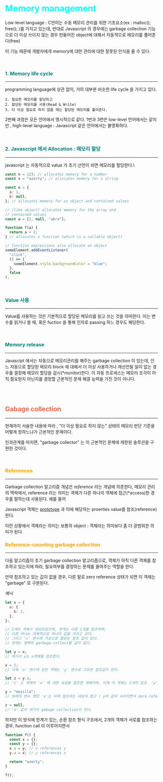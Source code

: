 # <span style="color:cyan">**Memory management**</span>

Low-level language : C언어는 수동 메모리 관리를 위한 기초요소(ex : malloc(); free(); )를 가지고 있는데, 반대로 Javascript 의 경우에는 garbage collection 기능으로 더 이상 쓰이지 않는 경우 만들어진 object에 대해서 자동적으로 메모리를 풀어준다(free)

이 기능 때문에 개발자에게 memory에 대한 관리에 대한 잘못된 인식을 줄 수 있다.

<br>

### <span style="color:teal">**1. Memory life cycle**</span>

---

programming language에 상관 없이, 거의 대부분 비슷한 life cycle 을 가지고 있다.

    1. 필요한 메모리를 할당하고
    2. 할당된 메모리를 사용(Read & Write)
    3. 더 이상 필요로 하지 않을 때는 할당된 메모리를 풀어준다.

2번째 과정은 모든 언어에서 명시적으로 같다. 1번과 3번은 low-level 언어에서는 같지만 , high-level language : Javascript 같은 언어에서는 불명확하다.

<br>

### <span style="color:teal">**2. Javascript 에서 Allocation : 메모리 할당**</span>

---

javascript 는 자동적으로 value 가 초기 선언이 되면 메모리를 할당한다.\

```javascript
const n = 123; // allocates memory for a number
const s = "azerty"; // allocates memory for a string

const o = {
  a: 1,
  b: null,
}; // allocates memory for an object and contained values

// (like object) allocates memory for the array and
// contained values
const a = [1, null, "abra"];

function f(a) {
  return a + 2;
} // allocates a function (which is a callable object)

// function expressions also allocate an object
someElement.addEventListener(
  "click",
  () => {
    someElement.style.backgroundColor = "blue";
  },
  false
);
```

<br>

### <span style="color:teal">**Value 사용**</span>

---

Value를 사용하는 것은 기본적으로 할당된 메모리를 읽고 쓰는 것을 의마한다. 이는
변수를 읽거나 쓸 때, 혹은 fuction 을 통해 인자로 passing 하느 경우도 해당한다.

<br>

### <span style="color:teal"> **Memory release**</span>

---

Javascipt 에서는 자동으로 메모리관리를 해주는 garbage collection 이 있는데, 인느 자동으로 할당된 메모리 block 에 대해서 더 이상 사용하거나 재선언될 일이 없는 경우를 결정해 메모리 할당을 감시(\*monitor)한다. 이 자동 프로세스는 메모리 조각이 아직 필요한지 아닌지를 결정할 근본적인 문제 해결 능력을 가진 것이 아니다.

<br>

<br>

## <span style="color:tomato">**Gabage collection**</span>

---

현재까지 서술한 내용에 따라 , "더 이상 필요로 하지 않는" 상태의 메모리 판단 기준을 어떻게 정하느냐가 근본적인 문제이다.

인과관계를 따지면, "garbage collector" 는 이 근본적인 문제에 제한된 솔루션을 구현한 것이다.

<br>

### <span style="color:orange">**References**</span>

---

Garbage collection 알고리즘 개념은 _reference_ 라는 개념에 의존한다, 메모리 관리의 맥락에서, reference 라는 의미는 객체가 다른 하나의 객체에 접근(\*access)한 경우를 말하는데 사용된다. 예를 들어

Javascript 객체는 [prototype](https://developer.mozilla.org/en-US/docs/Web/JavaScript/Inheritance_and_the_prototype_chain) 과 이에 해당하는 proerties value를 참조(reference)한다.

이런 상황에서 객체라는 의미는 보통의 object : 객체라는 의미보다 좀 더 광범위한 의미가 된다.

### <span style="color:orange">**Reference-counting garbage collection**</span>

---

다음 알고리즘이 초기 garbage collection 알고리즘으로, 객체가 아직 다른 객체를 참조하고 있는지에 따라, 필요여부를 결정하는 문제를 줄여주는 역할을 한다.

만약 참조하고 있는 값이 없을 경우, 다른 말로 zero reference 상태가 되면 이 객체는 "garbage" 로 구분된다.

_예시_

```javascript
let x = {
  a: {
    b: 2,
  },
};

// 2개의 객체가 생성되었으며, 한개는 다른 1개를 참조하며,
// 다른 하나는 자체적으로 하나의 값을 가지고 있다.
// 그리고 'x' 변수에 가상으로 할당된 참조 값이 있다.
// 현재는 명백히 garbage-collect될 값이 없다.
```

```javascript
let y = x;
// 여기서 y는 x객체를 참조한다.
```

```javascript
x = 1;
// 이제 'x' 변수에 있던 객체는 'y' 변수로 고유한 참조값이 된다.

let z = y.a;
// 'z' 는 객체의 'a' 에 대한 속성을 참조한 개체이며, 이제 이 객체는 2개의 참조. 'y'와 'z'가 있다.
```

```javascript
y = "mozilla";
// 원래의 변수 였던 'x'는 이제 참조하는 대상이 없고 ( y의 값이 사라지면서 zero reference), 이제 garbage collection 의 대상이 된다. 하지만 'z' 변수는 아직 'a'의 값을 가지고 있다.

z = null;
// 'a' 값이 여기서 gabage collection이 된다.
```

하지만 이 방식에 한계가 있는, 순환 참조 형식 구조에서, 2개의 객체가 서로를 참조하는 경우, function call 이 이루어지면서

```javascript
function f() {
  const x = {};
  const y = {};
  x.a = y; // x references y
  y.a = x; // y references x

  return "azerty";
}

f();
```
